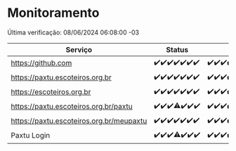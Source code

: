 # Monitoramento

Última verificação: 08/06/2024 06:08:00 -03

|Serviço|Status|Últimas 24h|
|---|---|---|
|https://github.com|<span title="2024-06-01: OK=24">✔️</span><span title="2024-06-02: OK=24">✔️</span><span title="2024-06-03: OK=24">✔️</span><span title="2024-06-04: OK=24">✔️</span><span title="2024-06-05: OK=24">✔️</span><span title="2024-06-06: OK=24">✔️</span><span title="2024-06-07: OK=10">✔️</span>|<span title="07/06/2024 07:07:00 -03 : 200">✔️</span><span title="07/06/2024 08:06:00 -03 : 200">✔️</span><span title="07/06/2024 09:14:00 -03 : 200">✔️</span><span title="07/06/2024 10:09:00 -03 : 200">✔️</span><span title="07/06/2024 11:06:00 -03 : 200">✔️</span><span title="07/06/2024 12:07:00 -03 : 200">✔️</span><span title="07/06/2024 13:07:00 -03 : 200">✔️</span><span title="07/06/2024 14:06:00 -03 : 200">✔️</span><span title="07/06/2024 15:10:00 -03 : 200">✔️</span><span title="07/06/2024 16:04:00 -03 : 200">✔️</span><span title="07/06/2024 17:07:00 -03 : 200">✔️</span><span title="07/06/2024 18:08:00 -03 : 200">✔️</span><span title="07/06/2024 19:06:00 -03 : 200">✔️</span><span title="07/06/2024 20:07:00 -03 : 200">✔️</span><span title="07/06/2024 21:33:00 -03 : 200">✔️</span><span title="07/06/2024 22:51:00 -03 : 200">✔️</span><span title="07/06/2024 23:24:00 -03 : 200">✔️</span><span title="08/06/2024 00:07:00 -03 : 200">✔️</span><span title="08/06/2024 01:08:00 -03 : 200">✔️</span><span title="08/06/2024 02:06:00 -03 : 200">✔️</span><span title="08/06/2024 03:08:00 -03 : 200">✔️</span><span title="08/06/2024 04:07:00 -03 : 200">✔️</span><span title="08/06/2024 05:08:00 -03 : 200">✔️</span><span title="08/06/2024 06:08:00 -03 : 200">✔️</span>|
|https://paxtu.escoteiros.org.br|<span title="2024-06-01: OK=24">✔️</span><span title="2024-06-02: OK=24">✔️</span><span title="2024-06-03: OK=24">✔️</span><span title="2024-06-04: OK=24">✔️</span><span title="2024-06-05: OK=24">✔️</span><span title="2024-06-06: OK=24">✔️</span><span title="2024-06-07: OK=10">✔️</span>|<span title="07/06/2024 07:07:00 -03 : 200">✔️</span><span title="07/06/2024 08:06:00 -03 : 200">✔️</span><span title="07/06/2024 09:14:00 -03 : 200">✔️</span><span title="07/06/2024 10:09:00 -03 : 200">✔️</span><span title="07/06/2024 11:06:00 -03 : 200">✔️</span><span title="07/06/2024 12:07:00 -03 : 200">✔️</span><span title="07/06/2024 13:07:00 -03 : 200">✔️</span><span title="07/06/2024 14:06:00 -03 : 200">✔️</span><span title="07/06/2024 15:10:00 -03 : 200">✔️</span><span title="07/06/2024 16:04:00 -03 : 200">✔️</span><span title="07/06/2024 17:07:00 -03 : 200">✔️</span><span title="07/06/2024 18:08:00 -03 : 200">✔️</span><span title="07/06/2024 19:06:00 -03 : 200">✔️</span><span title="07/06/2024 20:07:00 -03 : 200">✔️</span><span title="07/06/2024 21:33:00 -03 : 200">✔️</span><span title="07/06/2024 22:51:00 -03 : 200">✔️</span><span title="07/06/2024 23:24:00 -03 : 200">✔️</span><span title="08/06/2024 00:07:00 -03 : 200">✔️</span><span title="08/06/2024 01:08:00 -03 : 200">✔️</span><span title="08/06/2024 02:06:00 -03 : 200">✔️</span><span title="08/06/2024 03:08:00 -03 : 200">✔️</span><span title="08/06/2024 04:07:00 -03 : 200">✔️</span><span title="08/06/2024 05:08:00 -03 : 200">✔️</span><span title="08/06/2024 06:08:00 -03 : 200">✔️</span>|
|https://escoteiros.org.br|<span title="2024-06-01: OK=24">✔️</span><span title="2024-06-02: OK=24">✔️</span><span title="2024-06-03: OK=24">✔️</span><span title="2024-06-04: OK=24">✔️</span><span title="2024-06-05: OK=24">✔️</span><span title="2024-06-06: OK=24">✔️</span><span title="2024-06-07: OK=10">✔️</span>|<span title="07/06/2024 07:07:00 -03 : 200">✔️</span><span title="07/06/2024 08:06:00 -03 : 200">✔️</span><span title="07/06/2024 09:14:00 -03 : 200">✔️</span><span title="07/06/2024 10:09:00 -03 : 200">✔️</span><span title="07/06/2024 11:06:00 -03 : 200">✔️</span><span title="07/06/2024 12:07:00 -03 : 200">✔️</span><span title="07/06/2024 13:07:00 -03 : 200">✔️</span><span title="07/06/2024 14:06:00 -03 : 200">✔️</span><span title="07/06/2024 15:10:00 -03 : 200">✔️</span><span title="07/06/2024 16:04:00 -03 : 200">✔️</span><span title="07/06/2024 17:07:00 -03 : 200">✔️</span><span title="07/06/2024 18:08:00 -03 : 200">✔️</span><span title="07/06/2024 19:06:00 -03 : 200">✔️</span><span title="07/06/2024 20:07:00 -03 : 200">✔️</span><span title="07/06/2024 21:33:00 -03 : 200">✔️</span><span title="07/06/2024 22:51:00 -03 : 200">✔️</span><span title="07/06/2024 23:24:00 -03 : 200">✔️</span><span title="08/06/2024 00:07:00 -03 : 200">✔️</span><span title="08/06/2024 01:08:00 -03 : 200">✔️</span><span title="08/06/2024 02:06:00 -03 : 200">✔️</span><span title="08/06/2024 03:08:00 -03 : 200">✔️</span><span title="08/06/2024 04:07:00 -03 : 200">✔️</span><span title="08/06/2024 05:08:00 -03 : 200">✔️</span><span title="08/06/2024 06:08:00 -03 : 200">✔️</span>|
|https://paxtu.escoteiros.org.br/paxtu|<span title="2024-06-01: OK=24">✔️</span><span title="2024-06-02: OK=24">✔️</span><span title="2024-06-03: OK=24">✔️</span><span title="2024-06-04: OK=23, Falhas=1">⚠️</span><span title="2024-06-05: OK=24">✔️</span><span title="2024-06-06: OK=24">✔️</span><span title="2024-06-07: OK=10">✔️</span>|<span title="07/06/2024 07:07:00 -03 : 200">✔️</span><span title="07/06/2024 08:06:00 -03 : 200">✔️</span><span title="07/06/2024 09:14:00 -03 : 200">✔️</span><span title="07/06/2024 10:09:00 -03 : 200">✔️</span><span title="07/06/2024 11:06:00 -03 : 200">✔️</span><span title="07/06/2024 12:07:00 -03 : 200">✔️</span><span title="07/06/2024 13:08:00 -03 : 200">✔️</span><span title="07/06/2024 14:06:00 -03 : 200">✔️</span><span title="07/06/2024 15:10:00 -03 : 200">✔️</span><span title="07/06/2024 16:04:00 -03 : 200">✔️</span><span title="07/06/2024 17:07:00 -03 : 200">✔️</span><span title="07/06/2024 18:08:00 -03 : 200">✔️</span><span title="07/06/2024 19:06:00 -03 : 200">✔️</span><span title="07/06/2024 20:07:00 -03 : 200">✔️</span><span title="07/06/2024 21:33:00 -03 : 200">✔️</span><span title="07/06/2024 22:51:00 -03 : 200">✔️</span><span title="07/06/2024 23:24:00 -03 : 200">✔️</span><span title="08/06/2024 00:07:00 -03 : 200">✔️</span><span title="08/06/2024 01:08:00 -03 : 200">✔️</span><span title="08/06/2024 02:07:00 -03 : 200">✔️</span><span title="08/06/2024 03:08:00 -03 : 200">✔️</span><span title="08/06/2024 04:07:00 -03 : 200">✔️</span><span title="08/06/2024 05:08:00 -03 : 200">✔️</span><span title="08/06/2024 06:08:00 -03 : 200">✔️</span>|
|https://paxtu.escoteiros.org.br/meupaxtu|<span title="2024-06-01: OK=24">✔️</span><span title="2024-06-02: OK=24">✔️</span><span title="2024-06-03: OK=24">✔️</span><span title="2024-06-04: OK=24">✔️</span><span title="2024-06-05: OK=24">✔️</span><span title="2024-06-06: OK=24">✔️</span><span title="2024-06-07: OK=10">✔️</span>|<span title="07/06/2024 07:07:00 -03 : 200">✔️</span><span title="07/06/2024 08:06:00 -03 : 200">✔️</span><span title="07/06/2024 09:14:00 -03 : 200">✔️</span><span title="07/06/2024 10:09:00 -03 : 200">✔️</span><span title="07/06/2024 11:06:00 -03 : 200">✔️</span><span title="07/06/2024 12:07:00 -03 : 200">✔️</span><span title="07/06/2024 13:08:00 -03 : 200">✔️</span><span title="07/06/2024 14:06:00 -03 : 200">✔️</span><span title="07/06/2024 15:10:00 -03 : 200">✔️</span><span title="07/06/2024 16:04:00 -03 : 200">✔️</span><span title="07/06/2024 17:07:00 -03 : 200">✔️</span><span title="07/06/2024 18:08:00 -03 : 200">✔️</span><span title="07/06/2024 19:06:00 -03 : 200">✔️</span><span title="07/06/2024 20:07:00 -03 : 200">✔️</span><span title="07/06/2024 21:33:00 -03 : 200">✔️</span><span title="07/06/2024 22:51:00 -03 : 200">✔️</span><span title="07/06/2024 23:24:00 -03 : 200">✔️</span><span title="08/06/2024 00:07:00 -03 : 200">✔️</span><span title="08/06/2024 01:08:00 -03 : 200">✔️</span><span title="08/06/2024 02:07:00 -03 : 200">✔️</span><span title="08/06/2024 03:08:00 -03 : 200">✔️</span><span title="08/06/2024 04:07:00 -03 : 200">✔️</span><span title="08/06/2024 05:08:00 -03 : 200">✔️</span><span title="08/06/2024 06:08:00 -03 : 200">✔️</span>|
|Paxtu Login|<span title="2024-06-01: OK=24">✔️</span><span title="2024-06-02: OK=24">✔️</span><span title="2024-06-03: OK=24">✔️</span><span title="2024-06-04: OK=23, Falhas=1">⚠️</span><span title="2024-06-05: OK=24">✔️</span><span title="2024-06-06: OK=24">✔️</span><span title="2024-06-07: OK=10">✔️</span>|<span title="07/06/2024 07:07:00 -03 : 200">✔️</span><span title="07/06/2024 08:06:00 -03 : 200">✔️</span><span title="07/06/2024 09:14:00 -03 : 200">✔️</span><span title="07/06/2024 10:09:00 -03 : 200">✔️</span><span title="07/06/2024 11:06:00 -03 : 200">✔️</span><span title="07/06/2024 12:07:00 -03 : 200">✔️</span><span title="07/06/2024 13:08:00 -03 : 200">✔️</span><span title="07/06/2024 14:06:00 -03 : 200">✔️</span><span title="07/06/2024 15:10:00 -03 : 200">✔️</span><span title="07/06/2024 16:04:00 -03 : 200">✔️</span><span title="07/06/2024 17:07:00 -03 : 200">✔️</span><span title="07/06/2024 18:08:00 -03 : 200">✔️</span><span title="07/06/2024 19:06:00 -03 : 200">✔️</span><span title="07/06/2024 20:07:00 -03 : 200">✔️</span><span title="07/06/2024 21:33:00 -03 : 200">✔️</span><span title="07/06/2024 22:51:00 -03 : 200">✔️</span><span title="07/06/2024 23:24:00 -03 : 200">✔️</span><span title="08/06/2024 00:07:00 -03 : 200">✔️</span><span title="08/06/2024 01:08:00 -03 : 200">✔️</span><span title="08/06/2024 02:07:00 -03 : 200">✔️</span><span title="08/06/2024 03:08:00 -03 : 200">✔️</span><span title="08/06/2024 04:07:00 -03 : 200">✔️</span><span title="08/06/2024 05:08:00 -03 : 200">✔️</span><span title="08/06/2024 06:08:00 -03 : 200">✔️</span>|
